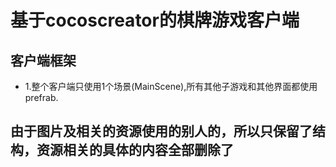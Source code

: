 # 基于cocoscreator的棋牌游戏客户端

## 客户端框架
- 1.整个客户端只使用1个场景(MainScene),所有其他子游戏和其他界面都使用prefrab.

## 由于图片及相关的资源使用的别人的，所以只保留了结构，资源相关的具体的内容全部删除了
